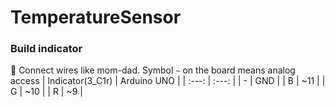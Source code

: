 # TemperatureSensor
### Build indicator
📖 Connect wires like mom-dad. Symbol `~` on the board means analog access
| Indicator(3_C1r) | Arduino UNO |
| :---: | :---: |
| - | GND |
| B | ~11 |
| G | ~10 |
| R | ~9 |
